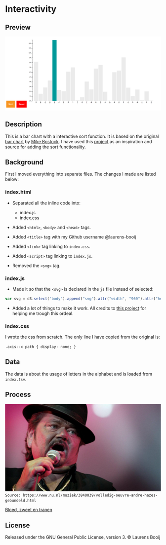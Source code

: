 # Interactivity
## Preview
![Alt text][preview]

## Description
This is a bar chart with a interactive sort function. It is based on the original [bar chart][chart] by [Mike Bostock][author]. I have used this [project][inspiratie] as an inspiration and source for adding the sort functionality.

## Background
First I moved everything into separate files. The changes I made are listed below:

### index.html
* Separated all the inline code into:
  * index.js
  * index.css

* Added `<html>`, `<body>` and `<head>` tags.
* Added `<title>` tag with my Github username @laurens-booij
* Added `<link>` tag linking to `index.css`.
* Added `<script>` tag linking to `index.js`.
* Removed the `<svg>` tag.

### index.js
* Made it so that the `<svg>` is declared in the `js` file instead of selected:
```javascript
var svg = d3.select("body").append("svg").attr("width", "960").attr("height", "500")
```

* Added a lot of things to make it work. All credits to [this project][inspiratie] for helping me trough this ordeal.

### index.css
I wrote the css from scratch. The only line I have copied from the original is:

`.axis--x path {
  display: none;
}`

## Data
The data is about the usage of letters in the alphabet and is loaded from `index.tsv`.

## Process
![alt text][hazes]
`Source: https://www.nu.nl/muziek/3840039/volledig-oeuvre-andre-hazes-gebundeld.html`

[Bloed, zweet en tranen][boedzweettranen]

## License
Released under the GNU General Public License, version 3. © Laurens Booij

[preview]: preview.png
[author]: https://bl.ocks.org/mbostock
[chart]: https://bl.ocks.org/mbostock/3885304
[inspiratie]: https://cmda-fe3x3.github.io/course-17-18/class-4/sort/
[hazes]: hazes.jpg
[boedzweettranen]: https://www.youtube.com/watch?v=mgnlEOATwzI
